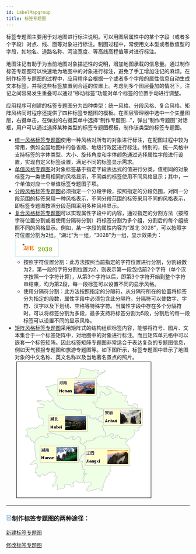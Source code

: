 ```yaml
---
id: LabelMapgroup
title: 标签专题图
---
```

标签专题图主要用于对地图进行标注说明。可以用图层属性中的某个字段（或者多个字段）对点、线、面等对象进行标注。制图过程中，常使用文本型或者数值型的字段，如地名、道路名称、河流宽度、等高线高程值等对进行标注。

地图注记有助于为当前地图对象描述性的说明，增加地图承载的信息量。通过制作标签专题图可以快速地为地图中的对象进行标注，避免了手工增加注记的麻烦。在制作标签专题图的过程中，应用程序会根据一个或者多个字段的属性信息自动生成文本标签，并将这些标签放置到合适的位置上。考虑到多个图层叠加的情况下，注记之间容易发生重叠可以通过“移动标签”功能对单个标签的位置手动进行调整。

应用程序可创建的标签专题图分为四种类型：统一风格、分段风格、复合风格、矩阵风格同时程序还提供了四种标签专题图的模板。在图层管理器中选中一个矢量图层，右键单击，在弹出的右键菜单中选择“制作专题图...”，弹出“制作专题图”对话框，用户可以通过选择某种类型的标签专题图模板，制作该类型的标签专题图。

* [统一风格标签专题图](UniformLabelMap)使用一种风格对所有的对象进行标注，在配图过程中较为常用，例如全国地图中的各省级、地级行政区进行标注。特别的，统一风格中支持标签的字体类型、大小、旋转角度和字体颜色通过选择属性字段进行设置，实现自定义标签设置，满足不同的标签显示需求。 
* [单值风格专题图](UniqueLabelMap)对对象标签基于指定字段表达式的值进行分类，值相同的对象标签为一类使用相同的风格显示，不同类的标签使用不同风格显示；其中，一个单值对应一个单值标签专题图子项。
* [分段风格标签专题图](RangesLabelMap)必须指定一个分段字段，按照指定的分段范围，对同一分段范围的标签采用一种风格表示，不同分段范围的标签采用不同的风格表示，即标签专题图按照分段范围采用多种风格显示。
* [复合风格标签专题图](MixedLabelMap)可以实现属性字段中的内容，通过指定的分割方法（按照字符位置分割或者使用分隔符分割）将标签分割为多个组，分割后的每个组按照不同的风格显示。例如，某一字段的属性内容为“湖北 3028”，可以按照字符位置分割为2组，“湖北”为一组，“3028”为一组，显示效果为：  
  ![](img/LabelDivide.png)   
    * 按照字符位置分割：此方法按照当前指定的字符位置进行分割，分割段数为2，第一段的字符分割位置为2，则表示第一段包括前2个字符（单个汉字按照一个字符计算），从第3个字符以后，即第3个字符开始到整个字符串结束，均为第2段，每一段标签可以设置不同的显示风格。  
     * 使用分隔符分割：此方法按照指定的分隔符，从分隔符所在的位置将标签分为指定的段数，属性字段中必须包含此分隔符。分隔符可以使数字、字符、汉字以及下划线、空格等特殊字符。当属性字段中存在多个分隔符时，可以将标签分割为多段，最多支持将标签分割为5段，分割后的每一段标签可以设置不同的显示风格。     
* [矩阵风格标签专题图](LabelMatrixMap)采用矩阵式的结构组织标签内容，能够将符号、图片、文本集合于一个标签矩阵中，对地图中的对象进行标注。而且矩阵单元格中可以嵌套一个标签矩阵。因此标签矩阵专题图非常适合于表达复杂的专题图信息，例如天气预报专题图和旅游专题图等。如下图所示，标签专题图中显示了地图对象的中文名称、英文名称以及当地著名景点的照片。  ![](img/LabelMatrix_pic.png)  
---  

### ![](../../img/read.gif)制作标签专题图的两种途径：

[新建标签专题图](LabelMapDefault)

[修改标签专题图](LabelMapDia)

